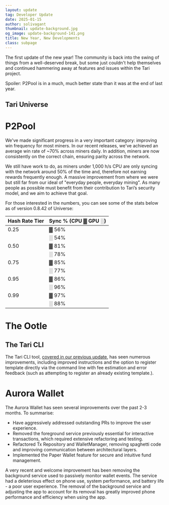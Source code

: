 ```yaml
---
layout: update
tag: Developer Update
date: 2025-01-15
author: solivagant
thumbnail: update-background.jpg
og_image: update-background-141.png
title: New Year, New Developments
class: subpage
---
```

The first update of the new year! The community is back into the swing of things from a well-deserved break, but some just couldn't help themselves and continued hammering away at features and issues within the Tari project.

Spoiler: P2Pool is in a much, much better state than it was at the end of last year.

## Tari Universe
# P2Pool
We've made significant progress in a very important category: improving win frequency for most miners. In our recent releases, we've achieved an average win rate of ~70% across miners daily. In addition, miners are now consistently on the correct chain, ensuring parity across the network.

We still have work to do, as miners under 1,000 h/s CPU are only syncing with the network around 50% of the time and, therefore not earning rewards frequently enough. A massive improvement from where we were but still far from our ideal of "everyday people, everyday mining". As many people as possible must benefit from their contribution to Tari’s security model, and we aim to achieve that goal.

For those interested in the numbers, you can see some of the stats below as of version 0.8.42 of Universe:

| Hash Rate Tier | Sync % (CPU ▓ GPU ░) |
|----------|----------|
| 0.25  | ▓  56% |
|       | ░  54% |
| 0.50  | ▓  81% |
|       | ░  78% |
| 0.75  | ▓  85% |
|       | ░  77% |
| 0.95  | ▓  86% |
|       | ░  96% |
| 0.99  | ▓  97% |
|       | ░  88% |

# The Ootle
## The Tari CLI

The Tari CLI tool, [covered in our previous update](https://tari.com/updates/2024-11-26-update-138), has seen numerous improvements, including improved instructions and the option to register template directly via the command line with fee estimation and error feedback (such as attempting to register an already existing template.).

# Aurora Wallet
The Aurora Wallet has seen several improvements over the past 2-3 months. To summarise:

* Have aggressively addressed outstanding PRs to improve the user experience.
* Removed the foreground service previously essential for interactive transactions, which required extensive refactoring and testing.
* Refactored Tx Repository and WalletManager, removing spaghetti code and improving communication between architectural layers.
* Implemented the Paper Wallet feature for secure and intuitive fund management.

A very recent and welcome improvement has been removing the background service used to passively monitor wallet events. The service had a deleterious effect on phone use, system performance, and battery life - a poor user experience. The removal of the background service and adjusting the app to account for its removal has greatly improved phone performance and efficiency when using the app.